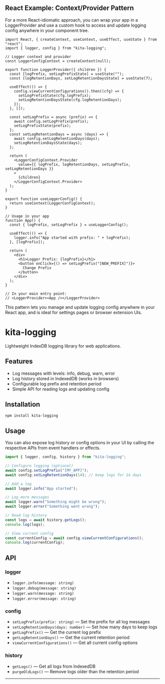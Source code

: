 ## React Example: Context/Provider Pattern

For a more React-idiomatic approach, you can wrap your app in a LoggerProvider and use a custom hook to access and update logging config anywhere in your component tree.

```tsx
import React, { createContext, useContext, useEffect, useState } from "react";
import { logger, config } from "kita-logging";

// Logger context and provider
const LoggerConfigContext = createContext(null);

export function LoggerProvider({ children }) {
  const [logPrefix, setLogPrefixState] = useState("");
  const [logRetentionDays, setLogRetentionDaysState] = useState(7);

  useEffect(() => {
    config.viewCurrentConfigurations().then((cfg) => {
      setLogPrefixState(cfg.logPrefix);
      setLogRetentionDaysState(cfg.logRetentionDays);
    });
  }, []);

  const setLogPrefix = async (prefix) => {
    await config.setLogPrefix(prefix);
    setLogPrefixState(prefix);
  };
  const setLogRetentionDays = async (days) => {
    await config.setLogRetentionDays(days);
    setLogRetentionDaysState(days);
  };

  return (
    <LoggerConfigContext.Provider
      value={{ logPrefix, logRetentionDays, setLogPrefix, setLogRetentionDays }}
    >
      {children}
    </LoggerConfigContext.Provider>
  );
}

export function useLoggerConfig() {
  return useContext(LoggerConfigContext);
}

// Usage in your app
function App() {
  const { logPrefix, setLogPrefix } = useLoggerConfig();

  useEffect(() => {
    logger.info("App started with prefix: " + logPrefix);
  }, [logPrefix]);

  return (
    <div>
      <h1>Logger Prefix: {logPrefix}</h1>
      <button onClick={() => setLogPrefix("[NEW_PREFIX]")}>
        Change Prefix
      </button>
    </div>
  );
}

// In your main entry point:
// <LoggerProvider><App /></LoggerProvider>
```

This pattern lets you manage and update logging config anywhere in your React app, and is ideal for settings pages or browser extension UIs.

# kita-logging

Lightweight IndexDB logging library for web applications.

## Features

- Log messages with levels: info, debug, warn, error
- Log history stored in IndexedDB (works in browsers)
- Configurable log prefix and retention period
- Simple API for reading logs and updating config

## Installation

```
npm install kita-logging
```

## Usage

You can also expose log history or config options in your UI by calling the respective APIs from event handlers or effects.

```typescript
import { logger, config, history } from "kita-logging";

// Configure logging (optional)
await config.setLogPrefix("[MY_APP]");
await config.setLogRetentionDays(14); // keep logs for 14 days

// Add a log
await logger.info("App started");

// Log more messages
await logger.warn("Something might be wrong");
await logger.error("Something went wrong");

// Read log history
const logs = await history.getLogs();
console.log(logs);

// View current config
const currentConfig = await config.viewCurrentConfigurations();
console.log(currentConfig);
```

## API

### logger

- `logger.info(message: string)`
- `logger.debug(message: string)`
- `logger.warn(message: string)`
- `logger.error(message: string)`

### config

- `setLogPrefix(prefix: string)` — Set the prefix for all log messages
- `setLogRetentionDays(days: number)` — Set how many days to keep logs
- `getLogPrefix()` — Get the current log prefix
- `getLogRetentionDays()` — Get the current retention period
- `viewCurrentConfigurations()` — Get all current config options

### history

- `getLogs()` — Get all logs from IndexedDB
- `purgeOldLogs()` — Remove logs older than the retention period

---
